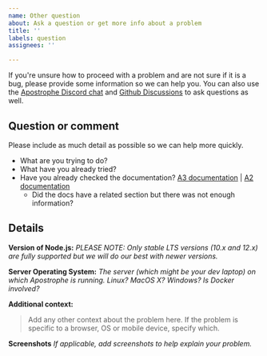 ```yaml
---
name: Other question
about: Ask a question or get more info about a problem
title: ''
labels: question
assignees: ''

---
```


If you're unsure how to proceed with a problem and are not sure if it is a bug, please provide some information so we can help you. You can also use the [Apostrophe Discord chat](https://chat.apostrophecms.com/) and [Github Discussions](https://github.com/apostrophecms/apostrophe/discussions/) to ask questions as well.

## Question or comment

Please include as much detail as possible so we can help more quickly.
 * What are you trying to do?
 * What have you already tried?
 * Have you already checked the documentation? [A3 documentation](https://v3.docs.apostrophecms.org/) | [A2 documentation](https://v2.docs.apostrophecms.org/)
   * Did the docs have a related section but there was not enough information?

## Details

**Version of Node.js:**
*PLEASE NOTE: Only stable LTS versions (10.x and 12.x) are fully supported but we will do our best with newer versions.*

**Server Operating System:**
*The server (which might be your dev laptop) on which Apostrophe is running. Linux? MacOS X? Windows? Is Docker involved?*

**Additional context:**
> Add any other context about the problem here. If the problem is specific to a browser, OS or mobile device, specify which.

**Screenshots**
*If applicable, add screenshots to help explain your problem.*

